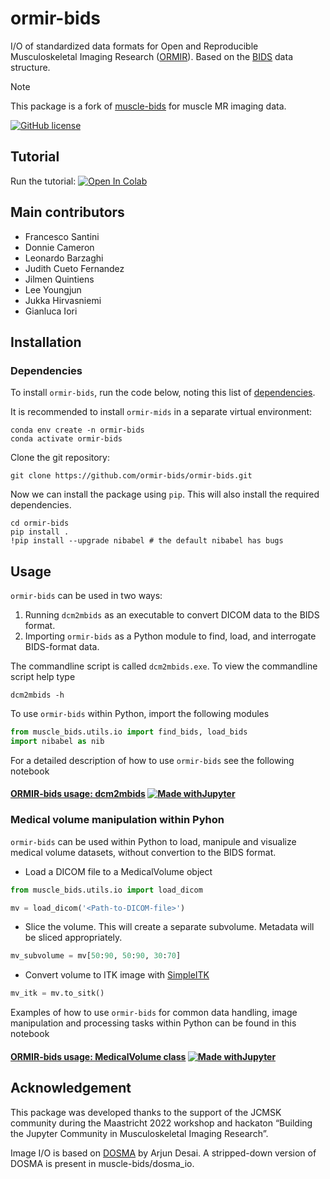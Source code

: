 # ormir-bids
I/O of standardized data formats for Open and Reproducible Musculoskeletal Imaging Research ([ORMIR](https://ormircommunity.github.io/)). Based on the [BIDS](https://bids.neuroimaging.io/) data structure.

> [!NOTE]  
> This package is a fork of [muscle-bids](https://github.com/muscle-bids/muscle-bids) for muscle MR imaging data.

[![GitHub license](https://img.shields.io/github/license/ormir-mids/ormir-mids)](https://github.com/ormir-mids/ormir-mids/blob/main/LICENSE)

## Tutorial
Run the tutorial: [![Open In Colab](https://colab.research.google.com/assets/colab-badge.svg)](https://colab.research.google.com/github/muscle-bids/muscle-bids/blob/main/jupyter/Muscle-bids_dcm2mbids.ipynb)

## Main contributors

* Francesco Santini
* Donnie Cameron
* Leonardo Barzaghi
* Judith Cueto Fernandez
* Jilmen Quintiens
* Lee Youngjun
* Jukka Hirvasniemi
* Gianluca Iori

## Installation

### Dependencies
To install `ormir-bids`, run the code below, noting this list of [dependencies](dependencies.md).

It is recommended to install `ormir-mids` in a separate virtual environment:
```commandline
conda env create -n ormir-bids
conda activate ormir-bids
```

Clone the git repository:
```shell
git clone https://github.com/ormir-bids/ormir-bids.git
```
Now we can install the package using `pip`. This will also install the required dependencies.
```shell
cd ormir-bids
pip install .
!pip install --upgrade nibabel # the default nibabel has bugs
```

## Usage
`ormir-bids` can be used in two ways: 
    
1. Running `dcm2mbids` as an executable to convert DICOM data to the BIDS format.
2. Importing `ormir-bids` as a Python module to find, load, and interrogate BIDS-format data.

The commandline script is called `dcm2mbids.exe`. To view the commandline script help type
```commandline
dcm2mbids -h
```

To use `ormir-bids` within Python, import the following modules
```python
from muscle_bids.utils.io import find_bids, load_bids
import nibabel as nib
```

For a detailed description of how to use `ormir-bids` see the following notebook
#### [ORMIR-bids usage: dcm2mbids](examples/jupyter/Muscle-bids_dcm2mbids.ipynb) [![Made withJupyter](https://img.shields.io/badge/Made%20with-Jupyter-orange?style=for-the-badge&logo=Jupyter)](examples/jupyter/Muscle-bids_dcm2mbids.ipynb)

### Medical volume manipulation within Pyhon
`ormir-bids` can be used within Python to load, manipule and visualize medical volume datasets, without convertion to the BIDS format.

- Load a DICOM file to a MedicalVolume object

```python
from muscle_bids.utils.io import load_dicom
```
```python
mv = load_dicom('<Path-to-DICOM-file>')
```

- Slice the volume. This will create a separate subvolume. Metadata will be sliced appropriately.
```python
mv_subvolume = mv[50:90, 50:90, 30:70]
```

- Convert volume to ITK image with [SimpleITK](https://simpleitk.org/)
```python
mv_itk = mv.to_sitk()
```


Examples of how to use `ormir-bids` for common data handling, image manipulation and processing tasks within Python can be found in this notebook
#### [ORMIR-bids usage: MedicalVolume class](examples/jupyter/Muscle-bids_MedicalVolume_tests.ipynb) [![Made withJupyter](https://img.shields.io/badge/Made%20with-Jupyter-orange?style=for-the-badge&logo=Jupyter)](examples/jupyter/Muscle-bids_MedicalVolume_tests.ipynb)

## Acknowledgement

This package was developed thanks to the support of the JCMSK community during the Maastricht 2022 workshop and hackaton “Building the Jupyter Community in Musculoskeletal Imaging Research”.

Image I/O is based on [DOSMA](https://github.com/ad12/DOSMA) by Arjun Desai. A stripped-down version of DOSMA is present
in muscle-bids/dosma_io.
